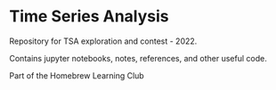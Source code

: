 # Time Series Analysis

Repository for TSA exploration and contest - 2022.

Contains jupyter notebooks, notes, references, and other useful code. 

Part of the Homebrew Learning Club



